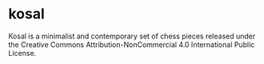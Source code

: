 # kosal
Kosal is a minimalist and contemporary set of chess pieces released under the Creative Commons Attribution-NonCommercial 4.0 International Public License.